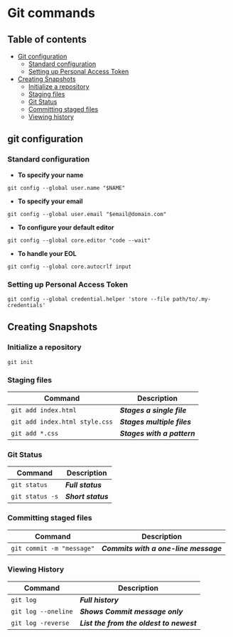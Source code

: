 # Git commands

## Table of contents

- [Git configuration](#git-configuration)
  - [Standard configuration](#Standard-configuration)
  - [Setting up Personal Access Token](#Setting-up-Personal-Access-Token) 
- [Creating Snapshots](#Creating-Snapshots)
  - [Initialize a repository](#Initialize-a-repository)
  - [Staging files](#Staging-files)
  - [Git Status](#git-status)
  - [Committing staged files](#Committing-stageid-files)
  - [Viewing history](#Viewing-history)

## git configuration

### Standard configuration

- **To specify your name**

```
git config --global user.name "$NAME"
```

- **To specify your email**

```
git config --global user.email "$email@domain.com"
```

- **To configure your default editor**

```
git config --global core.editor "code --wait"
```

- **To handle your EOL** 

```
git config --global core.autocrlf input
```

### Setting up Personal Access Token

```
git config --global credential.helper 'store --file path/to/.my-credentials'
```

## Creating Snapshots

### Initialize a repository

```
git init
```

### Staging files
 
| Command                        | Description                 |
| ---                            | ---                         |
| `git add index.html`           | ***Stages a single file***  |
| `git add index.html style.css` | ***Stages multiple files*** |
| `git add *.css`                | ***Stages with a pattern*** |

### Git Status

| Command                        | Description                 |
| ---                            | ---                         |
| `git status`                   | ***Full status***           |
| `git status -s`                | ***Short status***          | 


### Committing staged files

| Command                   | Description                           |
| ---                       | ---                                   |
| `git commit -m "message"` | ***Commits with a one-line message*** |


### Viewing History

| Command             | Description                              |
| ---                 | ---                                      |
| `git log`           | ***Full history***                       |
| `git log --oneline` | ***Shows Commit message only***          |
| `git log -reverse`  | ***List the from the oldest to newest*** |

#

